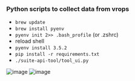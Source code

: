 ### Python scripts to collect data from vrops
 - `brew update`
 - `brew install pyenv`
 - `pyenv init 2>> .bash_profile` (or .zshrc)
 - reload shell
 - `pyenv install 3.5.2`
 - `pip install -r requirements.txt`
 - `./suite-api-tool/tool_ui.py`

![image](https://cloud.githubusercontent.com/assets/9042425/20268344/bde71282-aa4c-11e6-8dd9-6d1254c90a12.png)
![image](https://cloud.githubusercontent.com/assets/9042425/20268347/bfef7ace-aa4c-11e6-9423-d528a150a2cf.png)
